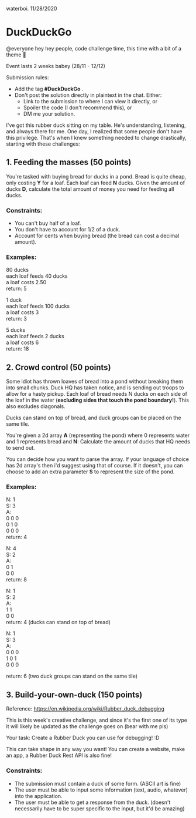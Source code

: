 waterboi. 11/28/2020
# DuckDuckGo

@everyone hey hey people, code challenge time, this time with a bit of a theme :duck:

Event lasts 2 weeks babey (28/11 - 12/12)

Submission rules: 
- Add the tag **#DuckDuckGo** .
- Don't post the solution directly in plaintext in the chat. Either:
  - Link to the submission to where I can view it directly, or
  - Spoiler the code (I don't recommend this), or
  - DM me your solution.

I've got this rubber duck sitting on my table. He's understanding, listening, and always there for me. One day, I realized that some people don't have this privilege. That's when I knew something needed to change drastically, starting with these challenges:

## 1. Feeding the masses (50 points)

You're tasked with buying bread for ducks in a pond. Bread is quite cheap, only costing **Y** for a loaf. Each loaf can feed **N** ducks. Given the amount of ducks **D**, calculate the total amount of money you need for feeding all ducks.

### Constraints:
- You can't buy half of a loaf.
- You don't have to account for 1/2 of a duck.
- Account for cents when buying bread (the bread can cost a decimal amount).

### Examples: 

80 ducks  
each loaf feeds 40 ducks  
a loaf costs 2.50  
return: 5  

1 duck  
each loaf feeds 100 ducks  
a loaf costs 3  
return: 3  

5 ducks  
each loaf feeds 2 ducks  
a loaf costs 6  
return: 18  

## 2. Crowd control (50 points)

Some idiot has thrown loaves of bread into a pond without breaking them into small chunks. Duck HQ has taken notice, and is sending out troops to allow for a hasty pickup. Each loaf of bread needs N ducks on each side of the loaf in the water (**excluding sides that touch the pond boundary!**). This also excludes diagonals.

Ducks can stand on top of bread, and duck groups can be placed on the same tile.

You're given a 2d array **A** (representing the pond) where 0 represents water and 1 represents bread and **N**: Calculate the amount of ducks that HQ needs to send out.

You can decide how you want to parse the array. If your language of choice has 2d array's then i'd suggest using that of course. If it doesn't, you can choose to add an extra parameter **S** to represent the size of the pond.

### Examples:

N: 1  
S: 3  
A:  
0 0 0   
0 1 0  
0 0 0  
return: 4  

N: 4  
S: 2  
A:  
0 1  
0 0  
return: 8  

N: 1  
S: 2  
A:  
1 1  
0 0  
return: 4 (ducks can stand on top of bread)  

N: 1  
S: 3  
A:  
0 0 0  
1 0 1  
0 0 0  

return: 6 (two duck groups can stand on the same tile)  

## 3. Build-your-own-duck (150 points)
Reference: https://en.wikipedia.org/wiki/Rubber_duck_debugging

This is this week's creative challenge, and since it's the first one of its type it will likely be updated as the challenge goes on (bear with me pls)

Your task: Create a Rubber Duck you can use for debugging! :D

This can take shape in any way you want! You can create a website, make an app, a Rubber Duck Rest API is also fine!

### Constraints:
- The submission must contain a duck of some form. (ASCII art is fine)
- The user must be able to input some information (text, audio, whatever) into the application.
- The user must be able to get a response from the duck. (doesn't necessarily have to be super specific to the input, but it'd be amazing)